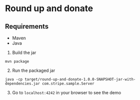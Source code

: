 # Round up and donate

## Requirements
* Maven
* Java


1. Build the jar
```
mvn package
```

2. Run the packaged jar
```
java -cp target/round-up-and-donate-1.0.0-SNAPSHOT-jar-with-dependencies.jar com.stripe.sample.Server
```

3. Go to `localhost:4242` in your browser to see the demo
